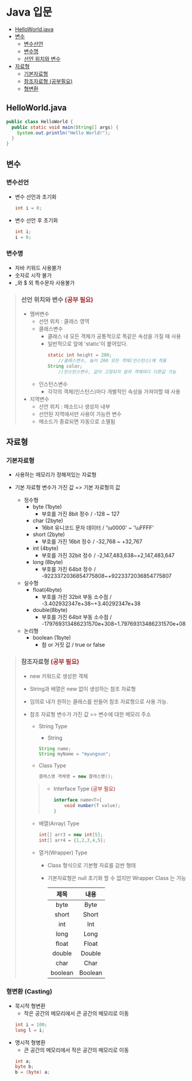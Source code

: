 # Java 입문

- [HelloWorld.java](#helloworldjava)
- [변수](#변수)
    - [변수선언](#변수선언)
    - [변수명](#변수명)
    - [선언 위치와 변수](#선언-위치와-변수-공부-필요)
- [자료형](#자료형)
    - [기본자료형](#기본자료형)
    - [참조자료형 (공부필요)](#참조자료형-공부-필요)
    - [형변환](#형변환-casting)

## HelloWorld.java
```java
public class HelloWorld {
  public static void main(String[] args) {
    System.out.println("Hello World!");
  }
}
```

## 변수
### 변수선언
- 변수 선언과 초기화
    ```java
    int i = 0;
    ```

- 변수 선언 후 초기화
    ```java
    int i;
    i = 0;
    ```

### 변수명
- 자바 키워드 사용불가
- 숫자로 시작 불가
- _와 $ 외 특수문자 사용불가

> ### 선언 위치와 변수 <span style="color:brown">(공부 필요)</span>
> - 멤버변수
>    - 선언 위치 : 클래스 영역
>    - 클래스변수
>        - 클래스 내 모든 객체가 공통적으로 똑같은 속성을 가질 때 사용
>        - 일반적으로 앞에 'static'이 붙어있다.
>            ```java
>            static int height = 200;
>                //클래스변수, 높이 200 모든 객체(인스턴스)에 적용
>            String color;
>                //인스턴스변수, 값이 고정되지 않아 객체마다 다른값 가능
>            ```
>    - 인스턴스변수
>        - 각각의 객체(인스턴스)마다 개별적인 속성을 가져야할 때 사용
> - 지역변수
>    - 선언 위치 : 메소드나 생성자 내부
>    - 선언된 지역에서만 사용이 가능한 변수
>    - 메소드가 종료되면 자동으로 소멸됨

## 자료형
### 기본자료형
- 사용하는 메모리가 정해져있는 자료형
- 기본 자료형 변수가 가진 값 => 기본 자료형의 값

    - 정수형
        - byte (1byte)
            - 부호를 가진 8bit 정수 / -128 ~ 127
        - char (2byte)
            - 16bit 유니코드 문자 데이터 / '\u0000' ~ '\uFFFF'
        - short (2byte)
            - 부호를 가진 16bit 정수 / -32,768 ~ +32,767
        - int (4byte)
            - 부호를 가진 32bit 정수 / -2,147,483,638~+2,147,483,647
        - long (8byte)
            - 부호를 가진 64bit 정수 / -9223372036854775808~+9223372036854775807
    - 실수형
        - float(4byte)
            - 부호를 가진 32bit 부동 소수점 / -3.402932347e+38~+3.40292347e+38
        - double(8byte)
            - 부호를 가진 64bit 부동 소수점 / -179769313486231570e+308~1.79769313486231570e+08
    - 논리형
        - boolean (1byte)
            - 참 or 거짓 값 / true or false

> ### 참조자료형 <span style="color:brown">(공부 필요)</span>
> - new 키워드로 생성한 객체
> - String과 배열은 new 없이 생성하는 참조 자료형
> - 임의로 내가 원하는 클래스를 만들어 참조 자료형으로 사용 가능.
> - 참조 자료형 변수가 가진 값 => 변수에 대한 메모리 주소
>
>     - String Type
>       - String
>       ```java
>       String name;
>       String myName = "myungsun";
>       ```
>
>     - Class Type
>       ```java
>       클래스명 객체명 = new 클래스명();
>       ```
>
>     > - Interface Type <span style="color:brown">(공부 필요)</span>
>     >   ```java
>     >   interface name<T>{
>     >       void number(T value);
>     >   }
>     >   ```
>
>     - 배열(Array) Type
>       ```java
>       int[] arr3 = new int[5];
>       int[] arr4 = {1,2,3,4,5};
>       ```
>
>     - 열거(Wrapper) Type
>         - Class 형식으로 기본형 자료를 감싼 형태
>         - 기본자료형은 null 초기화 할 수 없지만 Wrapper Class 는 가능
>
>              |제목|내용|
>              |:---:|:---:|
>              |byte|Byte|
>              |short|Short|
>              |int|Int|
>              |long|Long|
>              |float|Float|
>              |double|Double|
>              |char|Char|
>              |boolean|Boolean|

### 형변환 (Casting)
- 묵시적 형변환
    - 작은 공간의 메모리에서 큰 공간의 메모리로 이동
    ```java
    int i = 100;
    long l = i;    
    ```
- 명시적 형병환
    - 큰 공간의 메모리에서 작은 공간의 메모리로 이동
    ```java
    int a;
    byte b;
    b = (byte) a;
    ```
